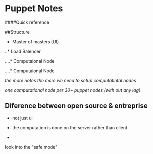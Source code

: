# Puppet Notes

####Quick reference



##Structure

* Master of masters (UI)

..* Load Balencer

....* Computaional Node

....* Computaional Node

_the more notes the more we need to setup computatintal nodes_

_one computational node per 30~ puppet nodes (with out any lag)_


## Diference between open source & entreprise

* not just ui

* the computation is done on the server rather than client

* 

look into the "safe mode"

